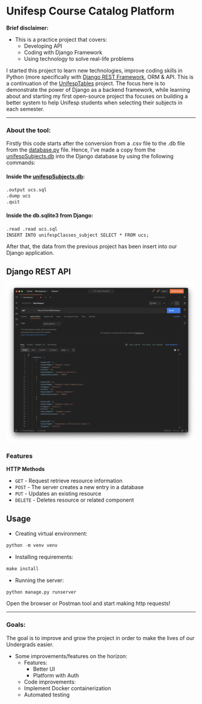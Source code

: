 # Unifesp Course Catalog Platform

**Brief disclaimer:**
- This is a practice project that covers:
    - Developing API
    - Coding with Django Framework
    - Using technology to solve real-life problems
    

I started this project to learn new technologies, improve coding skills in Python (more
specifically with [Django REST Framework](https://github.com/encode/django-rest-framework), ORM & API. This is a continuation of the
[UnifespTables](https://github.com/LewisDamy/Tabelas_de_UCs_Unifesp) project.
The focus here is to demonstrate the
power of Django as a backend framework, while learning about and starting
my first open-source project tha focuses on building a better system to help Unifesp students
when selecting their subjects in each semester.



***

### About the tool:

Firstly this code starts after the conversion from a .csv file to the .db file 
from the [database.py](https://github.com/LewisDamy/Tabelas_de_UCs_Unifesp/blob/main/database.py) file.
Hence, I've made a copy from the [unifespSubjects.db](https://github.com/LewisDamy/Tabelas_de_UCs_Unifesp/blob/main/unifespSubjects.db)
into the Django database by using the following commands:

#### Inside the [unifespSubjects.db](https://github.com/LewisDamy/Tabelas_de_UCs_Unifesp/blob/main/unifespSubjects.db):
```sqlite
.output ucs.sql
.dump ucs
.quit
```

#### Inside the db.sqlite3 from Django:
```sqlite
.read .read ucs.sql
INSERT INTO unifespClasses_subject SELECT * FROM ucs;
```

<p>
After that, the data from the previous project has been insert into our Django application.
</p>

## Django REST API
![Postman Request API](/images/PostManRequestAPI.png)

### **Features**

**HTTP Methods**
- `GET` - Request retrieve resource information
- `POST` - The server creates a new entry in a database
- `PUT` - Updates an existing resource
- `DELETE` - Deletes resource or related component 

Usage
---
- Creating virtual environment:
```python
python -m venv venv
```
- Installing requirements:
```makefile
make install
```
- Running the server:
```python
python manage.py runserver
```
Open the browser or Postman tool and start making http requests!


***
### Goals:
<p>
The goal is to improve and grow the project in order to make the lives of our Undergrads easier.
</p>

- Some improvements/features on the horizon:
    - Features:
        - Better UI
        - Platform with Auth
    - Code improvements:
    - Implement Docker containerization
    - Automated testing